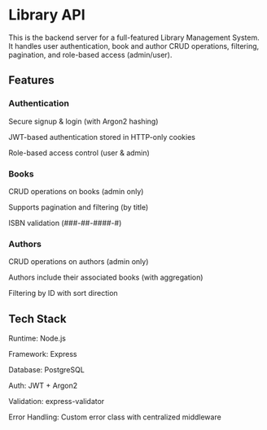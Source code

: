 # Library API
This is the backend server for a full-featured Library Management System. It handles user authentication, book and author CRUD operations, filtering, pagination, and role-based access (admin/user).

## Features
### Authentication
Secure signup & login (with Argon2 hashing)

JWT-based authentication stored in HTTP-only cookies

Role-based access control (user & admin)

### Books
CRUD operations on books (admin only)

Supports pagination and filtering (by title)

ISBN validation (###-##-####-#)

### Authors
CRUD operations on authors (admin only)

Authors include their associated books (with aggregation)

Filtering by ID with sort direction

## Tech Stack
Runtime: Node.js

Framework: Express

Database: PostgreSQL

Auth: JWT + Argon2

Validation: express-validator

Error Handling: Custom error class with centralized middleware

